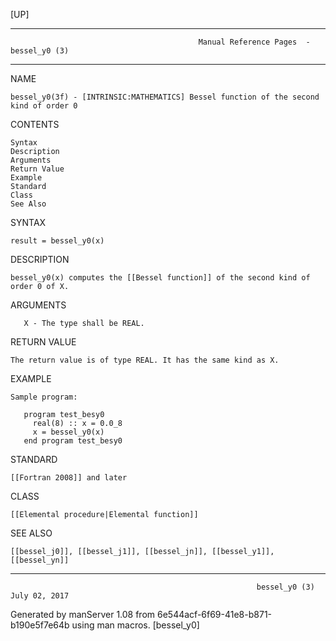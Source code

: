 [UP]

-----------------------------------------------------------------------------------------------------------------------------------
                                              Manual Reference Pages  - bessel_y0 (3)
-----------------------------------------------------------------------------------------------------------------------------------
                                                                 
NAME

    bessel_y0(3f) - [INTRINSIC:MATHEMATICS] Bessel function of the second kind of order 0

CONTENTS

    Syntax
    Description
    Arguments
    Return Value
    Example
    Standard
    Class
    See Also

SYNTAX

    result = bessel_y0(x)

DESCRIPTION

    bessel_y0(x) computes the [[Bessel function]] of the second kind of order 0 of X.

ARGUMENTS

       X - The type shall be REAL.

RETURN VALUE

    The return value is of type REAL. It has the same kind as X.

EXAMPLE

    Sample program:

       program test_besy0
         real(8) :: x = 0.0_8
         x = bessel_y0(x)
       end program test_besy0



STANDARD

    [[Fortran 2008]] and later

CLASS

    [[Elemental procedure|Elemental function]]

SEE ALSO

    [[bessel_j0]], [[bessel_j1]], [[bessel_jn]], [[bessel_y1]], [[bessel_yn]]

-----------------------------------------------------------------------------------------------------------------------------------

                                                           bessel_y0 (3)                                              July 02, 2017

Generated by manServer 1.08 from 6e544acf-6f69-41e8-b871-b190e5f7e64b using man macros.
                                                            [bessel_y0]

